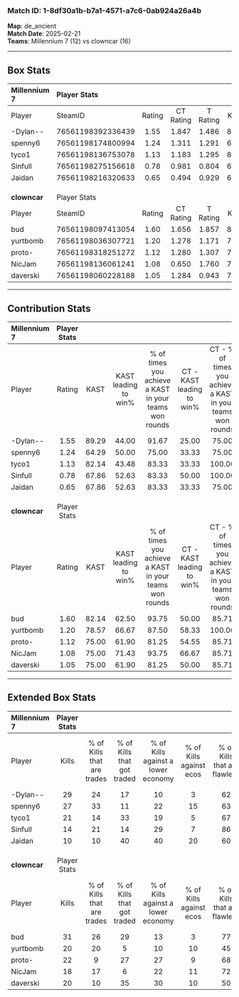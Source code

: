 ### Match ID: 1-8df30a1b-b7a1-4571-a7c6-0ab924a26a4b  
**Map**: de_ancient  
**Match Date**: 2025-02-21  
**Teams**: Millennium 7 (12) vs clowncar (16)  

---  

## Box Stats  

| **Millennium 7** | Player Stats      |        |           |          |       |       |       |         |        |      |     |
| :- | :- | :-: | :-: | :-: | :-: | :-: | :-: | :-: | :-: | :-: | :-: |
| Player           | SteamID           | Rating | CT Rating | T Rating | KAST  |  ADR  | Kills | Assists | Deaths | K/D  | HS% |
| -Dylan--         | 76561198392336439 |  1.55  |   1.847   |  1.486   | 89.29 | 95.2  |  29   |    5    |   20   | 1.45 | 41  |
| spenny6          | 76561198174800994 |  1.24  |   1.311   |  1.291   | 64.29 | 90.1  |  27   |    6    |   23   | 1.17 | 37  |
| tyco1            | 76561198136753078 |  1.13  |   1.183   |  1.295   | 82.14 | 75.9  |  21   |    4    |   23   | 0.91 | 71  |
| Sinfull          | 76561198275156618 |  0.78  |   0.981   |  0.804   | 67.86 | 68.1  |  14   |    9    |   24   | 0.58 | 42  |
| Jaidan           | 76561198216320633 |  0.65  |   0.494   |  0.929   | 67.86 | 58.4  |  10   |   10    |   23   | 0.43 | 40  |
|                  |                   |        |           |          |       |       |       |         |        |      |     |
|                  |                   |        |           |          |       |       |       |         |        |      |     |
|                  |                   |        |           |          |       |       |       |         |        |      |     |
| **clowncar**     | Player Stats      |        |           |          |       |       |       |         |        |      |     |
| Player           | SteamID           | Rating | CT Rating | T Rating | KAST  |  ADR  | Kills | Assists | Deaths | K/D  | HS% |
| bud              | 76561198097413054 |  1.60  |   1.656   |  1.857   | 82.14 | 105.9 |  31   |    6    |   20   | 1.55 | 45  |
| yurtbomb         | 76561198036307721 |  1.20  |   1.278   |  1.171   | 78.57 | 83.3  |  20   |    6    |   18   | 1.11 | 40  |
| proto-           | 76561198318251272 |  1.12  |   1.280   |  1.307   | 75.00 | 88.0  |  22   |    8    |   25   | 0.88 | 36  |
| NicJam           | 76561198136061241 |  1.08  |   0.650   |  1.760   | 75.00 | 70.6  |  18   |    5    |   17   | 1.06 | 66  |
| daverski         | 76561198060228188 |  1.05  |   1.284   |  0.943   | 75.00 | 75.7  |  20   |    5    |   23   | 0.87 | 40  |
---  

## Contribution Stats  

| **Millennium 7** | Player Stats |       |                      |                                                        |                           |                                                             |                          |                                                            |
| :- | :-: | :-: | :-: | :-: | :-: | :-: | :-: | :-: |
| Player           |    Rating    | KAST  | KAST leading to win% | % of times you achieve a KAST in your teams won rounds | CT - KAST leading to win% | CT - % of times you achieve a KAST in your teams won rounds | T - KAST leading to win% | T - % of times you achieve a KAST in your teams won rounds |
| -Dylan--         |     1.55     | 89.29 |        44.00         |                         91.67                          |           25.00           |                            75.00                            |          61.54           |                           100.00                           |
| spenny6          |     1.24     | 64.29 |        50.00         |                         75.00                          |           33.33           |                            75.00                            |          66.67           |                           75.00                            |
| tyco1            |     1.13     | 82.14 |        43.48         |                         83.33                          |           33.33           |                           100.00                            |          54.55           |                           75.00                            |
| Sinfull          |     0.78     | 67.86 |        52.63         |                         83.33                          |           50.00           |                           100.00                            |          54.55           |                           75.00                            |
| Jaidan           |     0.65     | 67.86 |        52.63         |                         83.33                          |           33.33           |                            75.00                            |          70.00           |                           87.50                            |
|                  |              |       |                      |                                                        |                           |                                                             |                          |                                                            |
|                  |              |       |                      |                                                        |                           |                                                             |                          |                                                            |
|                  |              |       |                      |                                                        |                           |                                                             |                          |                                                            |
| **clowncar**     | Player Stats |       |                      |                                                        |                           |                                                             |                          |                                                            |
| Player           |    Rating    | KAST  | KAST leading to win% | % of times you achieve a KAST in your teams won rounds | CT - KAST leading to win% | CT - % of times you achieve a KAST in your teams won rounds | T - KAST leading to win% | T - % of times you achieve a KAST in your teams won rounds |
| bud              |     1.60     | 82.14 |        62.50         |                         93.75                          |           50.00           |                            85.71                            |          75.00           |                           100.00                           |
| yurtbomb         |     1.20     | 78.57 |        66.67         |                         87.50                          |           58.33           |                           100.00                            |          77.78           |                           77.78                            |
| proto-           |     1.12     | 75.00 |        61.90         |                         81.25                          |           54.55           |                            85.71                            |          70.00           |                           77.78                            |
| NicJam           |     1.08     | 75.00 |        71.43         |                         93.75                          |           66.67           |                            85.71                            |          75.00           |                           100.00                           |
| daverski         |     1.05     | 75.00 |        61.90         |                         81.25                          |           50.00           |                            85.71                            |          77.78           |                           77.78                            |
---  

## Extended Box Stats  

| **Millennium 7** | Player Stats |                            |                            |                                    |                         |                              |                                 |        |                             |                                     |                          |                               |                            |
| :- | :-: | :-: | :-: | :-: | :-: | :-: | :-: | :-: | :-: | :-: | :-: | :-: | :-: |
| Player           |    Kills     | % of Kills that are trades | % of Kills that got traded | % of Kills against a lower economy | % of Kills against ecos | % of Kills that are flawless | % of Kills that are close duels | Deaths | % of Deaths that get traded | % of Deaths against a lower economy | % of Deaths against ecos | % of Deaths that are flawless | % of Deaths that are close |
| -Dylan--         |      29      |             24             |             17             |                 10                 |            3            |              62              |                3                |   20   |             25              |                 15                  |            5             |              65               |             0              |
| spenny6          |      27      |             33             |             11             |                 22                 |           15            |              63              |                0                |   23   |             13              |                 13                  |            4             |              61               |             4              |
| tyco1            |      21      |             14             |             33             |                 19                 |            5            |              67              |                0                |   23   |             26              |                 13                  |            0             |              65               |             9              |
| Sinfull          |      14      |             21             |             14             |                 29                 |            7            |              86              |                0                |   24   |             21              |                 13                  |            4             |              58               |             8              |
| Jaidan           |      10      |             10             |             40             |                 40                 |           20            |              60              |               10                |   23   |             17              |                  9                  |            4             |              57               |             4              |
|                  |              |                            |                            |                                    |                         |                              |                                 |        |                             |                                     |                          |                               |                            |
|                  |              |                            |                            |                                    |                         |                              |                                 |        |                             |                                     |                          |                               |                            |
|                  |              |                            |                            |                                    |                         |                              |                                 |        |                             |                                     |                          |                               |                            |
| **clowncar**     | Player Stats |                            |                            |                                    |                         |                              |                                 |        |                             |                                     |                          |                               |                            |
| Player           |    Kills     | % of Kills that are trades | % of Kills that got traded | % of Kills against a lower economy | % of Kills against ecos | % of Kills that are flawless | % of Kills that are close duels | Deaths | % of Deaths that get traded | % of Deaths against a lower economy | % of Deaths against ecos | % of Deaths that are flawless | % of Deaths that are close |
| bud              |      31      |             26             |             29             |                 13                 |            3            |              77              |                3                |   20   |             15              |                 10                  |            5             |              80               |             5              |
| yurtbomb         |      20      |             20             |             5              |                 10                 |           10            |              45              |                5                |   18   |             17              |                 22                  |            11            |              67               |             6              |
| proto-           |      22      |             9              |             27             |                 27                 |            9            |              68              |                9                |   25   |             20              |                 16                  |            8             |              60               |             0              |
| NicJam           |      18      |             17             |             6              |                 22                 |           11            |              72              |               11                |   17   |             35              |                 12                  |            0             |              76               |             0              |
| daverski         |      20      |             10             |             35             |                 30                 |           10            |              50              |                0                |   23   |             22              |                 22                  |            9             |              70               |             0              |
